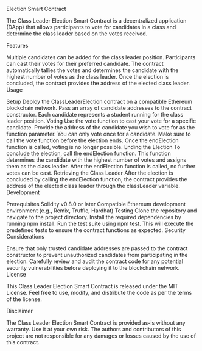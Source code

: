  Election Smart Contract

The Class Leader Election Smart Contract is a decentralized application (DApp) that allows participants to vote for candidates in a class and determine the class leader based on the votes received.

Features

Multiple candidates can be added for the class leader position.
Participants can cast their votes for their preferred candidate.
The contract automatically tallies the votes and determines the candidate with the highest number of votes as the class leader.
Once the election is concluded, the contract provides the address of the elected class leader.
Usage

Setup
Deploy the ClassLeaderElection contract on a compatible Ethereum blockchain network.
Pass an array of candidate addresses to the contract constructor. Each candidate represents a student running for the class leader position.
Voting
Use the vote function to cast your vote for a specific candidate. Provide the address of the candidate you wish to vote for as the function parameter.
You can only vote once for a candidate.
Make sure to call the vote function before the election ends. Once the endElection function is called, voting is no longer possible.
Ending the Election
To conclude the election, call the endElection function. This function determines the candidate with the highest number of votes and assigns them as the class leader.
After the endElection function is called, no further votes can be cast.
Retrieving the Class Leader
After the election is concluded by calling the endElection function, the contract provides the address of the elected class leader through the classLeader variable.
Development

Prerequisites
Solidity v0.8.0 or later
Compatible Ethereum development environment (e.g., Remix, Truffle, Hardhat)
Testing
Clone the repository and navigate to the project directory.
Install the required dependencies by running npm install.
Run the test suite using npm test. This will execute the predefined tests to ensure the contract functions as expected.
Security Considerations

Ensure that only trusted candidate addresses are passed to the contract constructor to prevent unauthorized candidates from participating in the election.
Carefully review and audit the contract code for any potential security vulnerabilities before deploying it to the blockchain network.
License

This Class Leader Election Smart Contract is released under the MIT License. Feel free to use, modify, and distribute the code as per the terms of the license.

Disclaimer

The Class Leader Election Smart Contract is provided as-is without any warranty. Use it at your own risk. The authors and contributors of this project are not responsible for any damages or losses caused by the use of this contract.
